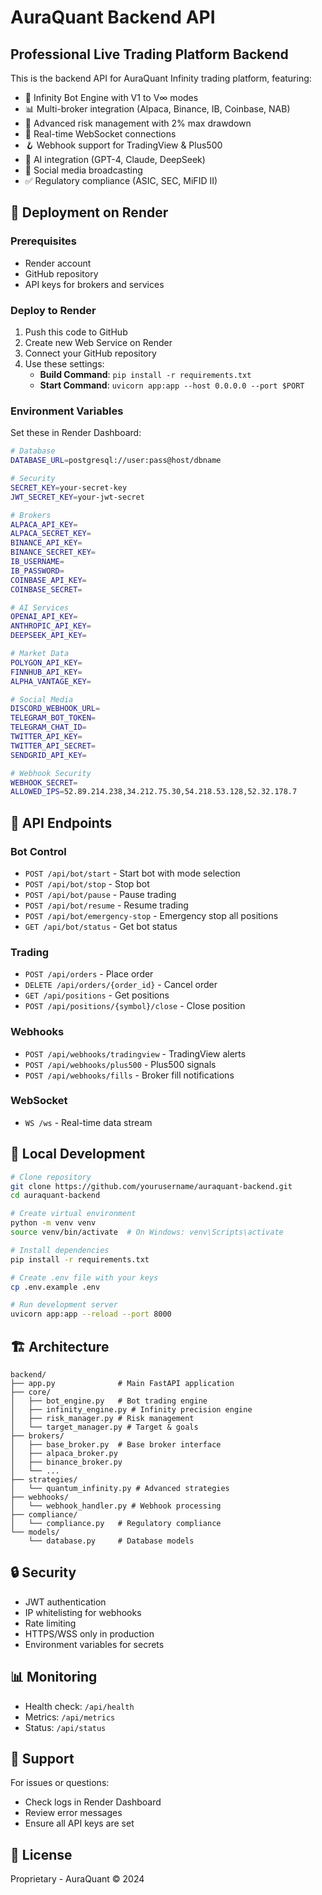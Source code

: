 # AuraQuant Backend API

## Professional Live Trading Platform Backend

This is the backend API for AuraQuant Infinity trading platform, featuring:
- 🤖 Infinity Bot Engine with V1 to V∞ modes
- 📊 Multi-broker integration (Alpaca, Binance, IB, Coinbase, NAB)
- 🎯 Advanced risk management with 2% max drawdown
- 🔄 Real-time WebSocket connections
- 🪝 Webhook support for TradingView & Plus500
- 🤖 AI integration (GPT-4, Claude, DeepSeek)
- 📱 Social media broadcasting
- ✅ Regulatory compliance (ASIC, SEC, MiFID II)

## 🚀 Deployment on Render

### Prerequisites
- Render account
- GitHub repository
- API keys for brokers and services

### Deploy to Render

1. Push this code to GitHub
2. Create new Web Service on Render
3. Connect your GitHub repository
4. Use these settings:
   - **Build Command**: `pip install -r requirements.txt`
   - **Start Command**: `uvicorn app:app --host 0.0.0.0 --port $PORT`

### Environment Variables

Set these in Render Dashboard:

```bash
# Database
DATABASE_URL=postgresql://user:pass@host/dbname

# Security
SECRET_KEY=your-secret-key
JWT_SECRET_KEY=your-jwt-secret

# Brokers
ALPACA_API_KEY=
ALPACA_SECRET_KEY=
BINANCE_API_KEY=
BINANCE_SECRET_KEY=
IB_USERNAME=
IB_PASSWORD=
COINBASE_API_KEY=
COINBASE_SECRET=

# AI Services
OPENAI_API_KEY=
ANTHROPIC_API_KEY=
DEEPSEEK_API_KEY=

# Market Data
POLYGON_API_KEY=
FINNHUB_API_KEY=
ALPHA_VANTAGE_KEY=

# Social Media
DISCORD_WEBHOOK_URL=
TELEGRAM_BOT_TOKEN=
TELEGRAM_CHAT_ID=
TWITTER_API_KEY=
TWITTER_API_SECRET=
SENDGRID_API_KEY=

# Webhook Security
WEBHOOK_SECRET=
ALLOWED_IPS=52.89.214.238,34.212.75.30,54.218.53.128,52.32.178.7
```

## 📡 API Endpoints

### Bot Control
- `POST /api/bot/start` - Start bot with mode selection
- `POST /api/bot/stop` - Stop bot
- `POST /api/bot/pause` - Pause trading
- `POST /api/bot/resume` - Resume trading
- `POST /api/bot/emergency-stop` - Emergency stop all positions
- `GET /api/bot/status` - Get bot status

### Trading
- `POST /api/orders` - Place order
- `DELETE /api/orders/{order_id}` - Cancel order
- `GET /api/positions` - Get positions
- `POST /api/positions/{symbol}/close` - Close position

### Webhooks
- `POST /api/webhooks/tradingview` - TradingView alerts
- `POST /api/webhooks/plus500` - Plus500 signals
- `POST /api/webhooks/fills` - Broker fill notifications

### WebSocket
- `WS /ws` - Real-time data stream

## 🔧 Local Development

```bash
# Clone repository
git clone https://github.com/yourusername/auraquant-backend.git
cd auraquant-backend

# Create virtual environment
python -m venv venv
source venv/bin/activate  # On Windows: venv\Scripts\activate

# Install dependencies
pip install -r requirements.txt

# Create .env file with your keys
cp .env.example .env

# Run development server
uvicorn app:app --reload --port 8000
```

## 🏗️ Architecture

```
backend/
├── app.py              # Main FastAPI application
├── core/
│   ├── bot_engine.py   # Bot trading engine
│   ├── infinity_engine.py # Infinity precision engine
│   ├── risk_manager.py # Risk management
│   └── target_manager.py # Target & goals
├── brokers/
│   ├── base_broker.py  # Base broker interface
│   ├── alpaca_broker.py
│   ├── binance_broker.py
│   └── ...
├── strategies/
│   └── quantum_infinity.py # Advanced strategies
├── webhooks/
│   └── webhook_handler.py # Webhook processing
├── compliance/
│   └── compliance.py   # Regulatory compliance
└── models/
    └── database.py     # Database models
```

## 🔒 Security

- JWT authentication
- IP whitelisting for webhooks
- Rate limiting
- HTTPS/WSS only in production
- Environment variables for secrets

## 📊 Monitoring

- Health check: `/api/health`
- Metrics: `/api/metrics`
- Status: `/api/status`

## 🤝 Support

For issues or questions:
- Check logs in Render Dashboard
- Review error messages
- Ensure all API keys are set

## 📄 License

Proprietary - AuraQuant © 2024
